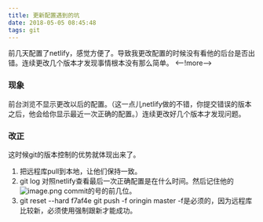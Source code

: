 ```yaml
---
title: 更新配置遇到的坑
date: 2018-05-05 08:45:48
tags: git
---
```

前几天配置了netlify，感觉方便了。导致我更改配置的时候没有看他的后台是否出错。连续更改几个版本才发现事情根本没有那么简单。
<--!more-->
### 现象
前台浏览不显示更改以后的配置。（这一点儿netlify做的不错，你提交错误的版本之后，他会给你显示最近一次正确的配置。）连续更改好几个版本才发现问题。
### 改正
这时候git的版本控制的优势就体现出来了。
1. 把远程库pull到本地，让他们保持一致。
2. git log 对照netlify查看最后一次正确配置是在什么时间。然后记住他的
  ![image.png](https://upload-images.jianshu.io/upload_images/1058614-53d31449dee7886e.png?imageMogr2/auto-orient/strip%7CimageView2/2/w/1240)
  commit的号的前几位。
3. git reset --hard f7af4e
  git push -f oringin master
  -f是必须的，因为远程库比较新，必须使用强制跟新才能成功。